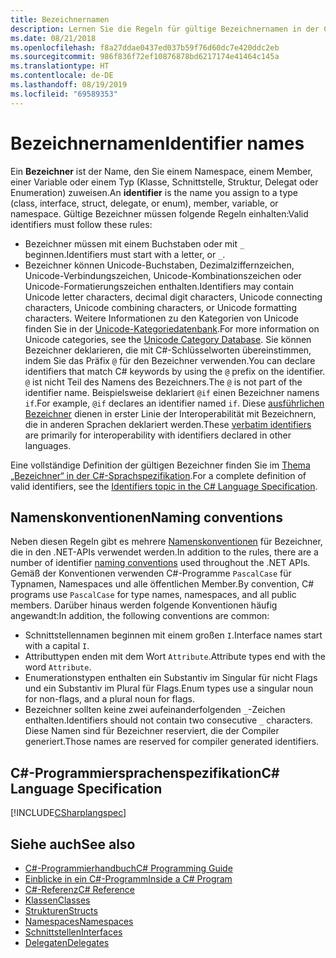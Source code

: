```yaml
---
title: Bezeichnernamen
description: Lernen Sie die Regeln für gültige Bezeichnernamen in der C#-Programmiersprache kennen.
ms.date: 08/21/2018
ms.openlocfilehash: f8a27ddae0437ed037b59f76d60dc7e420ddc2eb
ms.sourcegitcommit: 986f836f72ef10876878bd6217174e41464c145a
ms.translationtype: HT
ms.contentlocale: de-DE
ms.lasthandoff: 08/19/2019
ms.locfileid: "69589353"
---
```

# <a name="identifier-names"></a><span data-ttu-id="fce97-103">Bezeichnernamen</span><span class="sxs-lookup"><span data-stu-id="fce97-103">Identifier names</span></span>

<span data-ttu-id="fce97-104">Ein **Bezeichner** ist der Name, den Sie einem Namespace, einem Member, einer Variable oder einem Typ (Klasse, Schnittstelle, Struktur, Delegat oder Enumeration) zuweisen.</span><span class="sxs-lookup"><span data-stu-id="fce97-104">An **identifier** is the name you assign to a type (class, interface, struct, delegate, or enum), member, variable, or namespace.</span></span> <span data-ttu-id="fce97-105">Gültige Bezeichner müssen folgende Regeln einhalten:</span><span class="sxs-lookup"><span data-stu-id="fce97-105">Valid identifiers must follow these rules:</span></span>

- <span data-ttu-id="fce97-106">Bezeichner müssen mit einem Buchstaben oder mit `_` beginnen.</span><span class="sxs-lookup"><span data-stu-id="fce97-106">Identifiers must start with a letter, or `_`.</span></span>
- <span data-ttu-id="fce97-107">Bezeichner können Unicode-Buchstaben, Dezimalziffernzeichen, Unicode-Verbindungszeichen, Unicode-Kombinationszeichen oder Unicode-Formatierungszeichen enthalten.</span><span class="sxs-lookup"><span data-stu-id="fce97-107">Identifiers may contain Unicode letter characters, decimal digit characters, Unicode connecting characters, Unicode combining characters, or Unicode formatting characters.</span></span> <span data-ttu-id="fce97-108">Weitere Informationen zu den Kategorien von Unicode finden Sie in der [Unicode-Kategoriedatenbank](https://www.unicode.org/reports/tr44/).</span><span class="sxs-lookup"><span data-stu-id="fce97-108">For more information on Unicode categories, see the [Unicode Category Database](https://www.unicode.org/reports/tr44/).</span></span>
<span data-ttu-id="fce97-109">Sie können Bezeichner deklarieren, die mit C#-Schlüsselworten übereinstimmen, indem Sie das Präfix `@` für den Bezeichner verwenden.</span><span class="sxs-lookup"><span data-stu-id="fce97-109">You can declare identifiers that match C# keywords by using the `@` prefix on the identifier.</span></span> <span data-ttu-id="fce97-110">`@` ist nicht Teil des Namens des Bezeichners.</span><span class="sxs-lookup"><span data-stu-id="fce97-110">The `@` is not part of the identifier name.</span></span> <span data-ttu-id="fce97-111">Beispielsweise deklariert `@if` einen Bezeichner namens `if`.</span><span class="sxs-lookup"><span data-stu-id="fce97-111">For example, `@if` declares an identifier named `if`.</span></span> <span data-ttu-id="fce97-112">Diese [ausführlichen Bezeichner](../../language-reference/tokens/verbatim.md) dienen in erster Linie der Interoperabilität mit Bezeichnern, die in anderen Sprachen deklariert werden.</span><span class="sxs-lookup"><span data-stu-id="fce97-112">These [verbatim identifiers](../../language-reference/tokens/verbatim.md) are primarily for interoperability with identifiers declared in other languages.</span></span>

<span data-ttu-id="fce97-113">Eine vollständige Definition der gültigen Bezeichner finden Sie im [Thema „Bezeichner“ in der C#-Sprachspezifikation](../../../../_csharplang/spec/lexical-structure.md#identifiers).</span><span class="sxs-lookup"><span data-stu-id="fce97-113">For a complete definition of valid identifiers, see the [Identifiers topic in the C# Language Specification](../../../../_csharplang/spec/lexical-structure.md#identifiers).</span></span>

## <a name="naming-conventions"></a><span data-ttu-id="fce97-114">Namenskonventionen</span><span class="sxs-lookup"><span data-stu-id="fce97-114">Naming conventions</span></span>

<span data-ttu-id="fce97-115">Neben diesen Regeln gibt es mehrere [Namenskonventionen](../../../standard/design-guidelines/naming-guidelines.md) für Bezeichner, die in den .NET-APIs verwendet werden.</span><span class="sxs-lookup"><span data-stu-id="fce97-115">In addition to the rules, there are a number of identifier [naming conventions](../../../standard/design-guidelines/naming-guidelines.md) used throughout the .NET APIs.</span></span> <span data-ttu-id="fce97-116">Gemäß der Konventionen verwenden C#-Programme `PascalCase` für Typnamen, Namespaces und alle öffentlichen Member.</span><span class="sxs-lookup"><span data-stu-id="fce97-116">By convention, C# programs use `PascalCase` for type names, namespaces, and all public members.</span></span> <span data-ttu-id="fce97-117">Darüber hinaus werden folgende Konventionen häufig angewandt:</span><span class="sxs-lookup"><span data-stu-id="fce97-117">In addition, the following conventions are common:</span></span>

- <span data-ttu-id="fce97-118">Schnittstellennamen beginnen mit einem großen `I`.</span><span class="sxs-lookup"><span data-stu-id="fce97-118">Interface names start with a capital `I`.</span></span>
- <span data-ttu-id="fce97-119">Attributtypen enden mit dem Wort `Attribute`.</span><span class="sxs-lookup"><span data-stu-id="fce97-119">Attribute types end with the word `Attribute`.</span></span>
- <span data-ttu-id="fce97-120">Enumerationstypen enthalten ein Substantiv im Singular für nicht Flags und ein Substantiv im Plural für Flags.</span><span class="sxs-lookup"><span data-stu-id="fce97-120">Enum types use a singular noun for non-flags, and a plural noun for flags.</span></span>
- <span data-ttu-id="fce97-121">Bezeichner sollten keine zwei aufeinanderfolgenden `_`-Zeichen enthalten.</span><span class="sxs-lookup"><span data-stu-id="fce97-121">Identifiers should not contain two consecutive `_` characters.</span></span> <span data-ttu-id="fce97-122">Diese Namen sind für Bezeichner reserviert, die der Compiler generiert.</span><span class="sxs-lookup"><span data-stu-id="fce97-122">Those names are reserved for compiler generated identifiers.</span></span>

## <a name="c-language-specification"></a><span data-ttu-id="fce97-123">C#-Programmiersprachenspezifikation</span><span class="sxs-lookup"><span data-stu-id="fce97-123">C# Language Specification</span></span>

[!INCLUDE[CSharplangspec](~/includes/csharplangspec-md.md)]  
  
## <a name="see-also"></a><span data-ttu-id="fce97-124">Siehe auch</span><span class="sxs-lookup"><span data-stu-id="fce97-124">See also</span></span>

- [<span data-ttu-id="fce97-125">C#-Programmierhandbuch</span><span class="sxs-lookup"><span data-stu-id="fce97-125">C# Programming Guide</span></span>](../index.md)
- [<span data-ttu-id="fce97-126">Einblicke in ein C#-Programm</span><span class="sxs-lookup"><span data-stu-id="fce97-126">Inside a C# Program</span></span>](./index.md)
- [<span data-ttu-id="fce97-127">C#-Referenz</span><span class="sxs-lookup"><span data-stu-id="fce97-127">C# Reference</span></span>](../../language-reference/index.md)
- [<span data-ttu-id="fce97-128">Klassen</span><span class="sxs-lookup"><span data-stu-id="fce97-128">Classes</span></span>](../classes-and-structs/classes.md)
- [<span data-ttu-id="fce97-129">Strukturen</span><span class="sxs-lookup"><span data-stu-id="fce97-129">Structs</span></span>](../classes-and-structs/structs.md)
- [<span data-ttu-id="fce97-130">Namespaces</span><span class="sxs-lookup"><span data-stu-id="fce97-130">Namespaces</span></span>](../namespaces/index.md)
- [<span data-ttu-id="fce97-131">Schnittstellen</span><span class="sxs-lookup"><span data-stu-id="fce97-131">Interfaces</span></span>](../interfaces/index.md)
- [<span data-ttu-id="fce97-132">Delegaten</span><span class="sxs-lookup"><span data-stu-id="fce97-132">Delegates</span></span>](../delegates/index.md)

